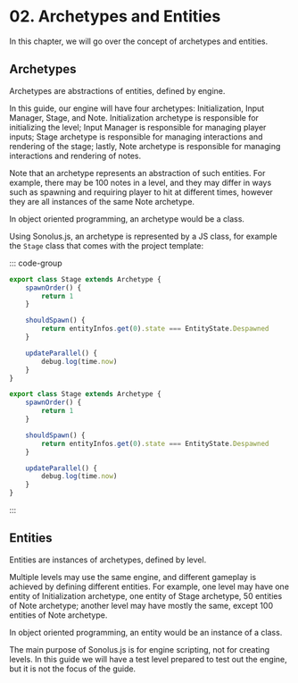 # 02. Archetypes and Entities

In this chapter, we will go over the concept of archetypes and entities.

## Archetypes

Archetypes are abstractions of entities, defined by engine.

In this guide, our engine will have four archetypes: Initialization, Input Manager, Stage, and Note. Initialization archetype is responsible for initializing the level; Input Manager is responsible for managing player inputs; Stage archetype is responsible for managing interactions and rendering of the stage; lastly, Note archetype is responsible for managing interactions and rendering of notes.

Note that an archetype represents an abstraction of such entities. For example, there may be 100 notes in a level, and they may differ in ways such as spawning and requiring player to hit at different times, however they are all instances of the same Note archetype.

In object oriented programming, an archetype would be a class.

Using Sonolus.js, an archetype is represented by a JS class, for example the `Stage` class that comes with the project template:

::: code-group

```TypeScript
export class Stage extends Archetype {
    spawnOrder() {
        return 1
    }

    shouldSpawn() {
        return entityInfos.get(0).state === EntityState.Despawned
    }

    updateParallel() {
        debug.log(time.now)
    }
}
```

```JavaScript
export class Stage extends Archetype {
    spawnOrder() {
        return 1
    }

    shouldSpawn() {
        return entityInfos.get(0).state === EntityState.Despawned
    }

    updateParallel() {
        debug.log(time.now)
    }
}
```

:::

## Entities

Entities are instances of archetypes, defined by level.

Multiple levels may use the same engine, and different gameplay is achieved by defining different entities. For example, one level may have one entity of Initialization archetype, one entity of Stage archetype, 50 entities of Note archetype; another level may have mostly the same, except 100 entities of Note archetype.

In object oriented programming, an entity would be an instance of a class.

The main purpose of Sonolus.js is for engine scripting, not for creating levels. In this guide we will have a test level prepared to test out the engine, but it is not the focus of the guide.
